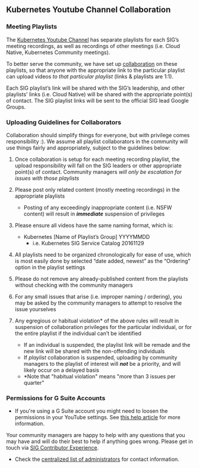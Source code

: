 ## Kubernetes Youtube Channel Collaboration 


### Meeting Playlists


The [Kubernetes Youtube Channel](https://www.youtube.com/channel/UCZ2bu0qutTOM0tHYa_jkIwg) has separate playlists for each SIG’s meeting recordings, as well as recordings of other meetings (i.e. Cloud Native, Kubernetes Community meetings). 

To better serve the community, we have set up [collaboration](https://support.google.com/youtube/answer/6109639) on these playlists, so that anyone with the appropriate link to the particular playlist can upload videos *to that particular playlist* (links & playlists are 1:1).

Each SIG playlist’s link will be shared with the SIG’s leadership, and other playlists' links (i.e. Cloud Native) will be shared with the appropriate point(s) of contact. The SIG playlist links will be sent to the official SIG lead Google Groups. 

### Uploading Guidelines for Collaborators

Collaboration should simplify things for everyone, but with privilege comes responsibility :). We assume all playlist collaborators in the community will use things fairly and appropriately, subject to the guidelines below:

1. Once collaboration is setup for each meeting recording playlist, the upload responsibility will fall on the SIG leaders or other appropriate point(s) of contact.  Community managers *will only be escalation for issues with those playlists*

2. Please post only related content (mostly meeting recordings) in the appropriate playlists 
	- Posting of any exceedingly inappropriate content (i.e. NSFW content) will result in ***immediate*** suspension of privileges 

3. Please ensure all videos have the same naming format, which is:
	- Kubernetes [Name of Playlist’s Group] YYYYMMDD
		- i.e. Kubernetes SIG Service Catalog 20161129

4. All playlists need to be organized chronologically for ease of use, which is most easily done by selected “date added, newest” as the “Ordering” option in the playlist settings

5. Please do not remove any already-published content from the playlists without checking with the community managers 

6. For any small issues that arise (i.e. improper naming / ordering), you may be asked by the community managers to attempt to resolve the issue yourselves
 
7. Any egregious or habitual violation* of the above rules will result in suspension of collaboration privileges for the particular individual, or for the entire playlist if the individual can’t be identified
	- If an individual is suspended, the playlist link will be remade and the new link will be shared with the non-offending individuals 
	- If *playlist* collaboration is suspended, uploading by community managers to the playlist of interest will ***not*** be a priority, and will likely occur on a delayed basis
	- *Note that "habitual violation" means "more than 3 issues per quarter"

### Permissions for G Suite Accounts

- If you're using a G Suite account you might need to loosen the permissions in your YouTube settings. See [this help article](https://support.google.com/a/answer/6212415) for more information. 

Your community managers are happy to help with any questions that you may have and will do their best to help if anything goes wrong. Please get in touch via [SIG Contributor Experience](https://git.kubernetes.io/community/sig-contributor-experience).

- Check the [centralized list of administrators](./moderators.md) for contact information.
